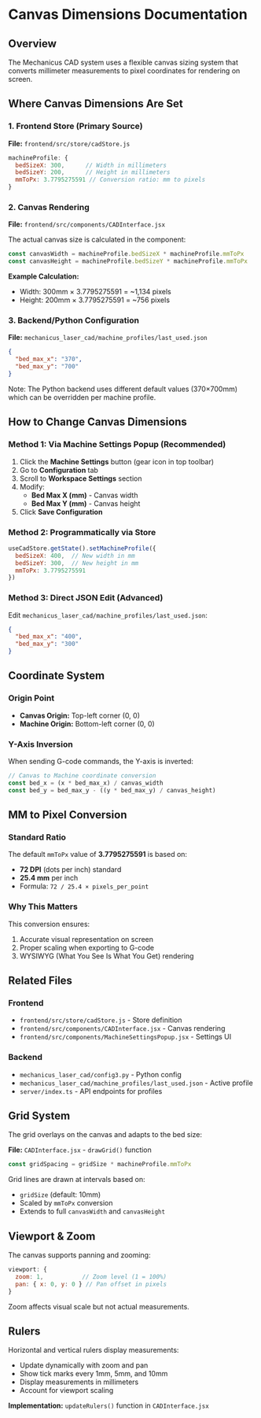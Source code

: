 
# Canvas Dimensions Documentation

## Overview
The Mechanicus CAD system uses a flexible canvas sizing system that converts millimeter measurements to pixel coordinates for rendering on screen.

## Where Canvas Dimensions Are Set

### 1. Frontend Store (Primary Source)
**File:** `frontend/src/store/cadStore.js`

```javascript
machineProfile: {
  bedSizeX: 300,      // Width in millimeters
  bedSizeY: 200,      // Height in millimeters
  mmToPx: 3.7795275591 // Conversion ratio: mm to pixels
}
```

### 2. Canvas Rendering
**File:** `frontend/src/components/CADInterface.jsx`

The actual canvas size is calculated in the component:

```javascript
const canvasWidth = machineProfile.bedSizeX * machineProfile.mmToPx
const canvasHeight = machineProfile.bedSizeY * machineProfile.mmToPx
```

**Example Calculation:**
- Width: 300mm × 3.7795275591 = ~1,134 pixels
- Height: 200mm × 3.7795275591 = ~756 pixels

### 3. Backend/Python Configuration
**File:** `mechanicus_laser_cad/machine_profiles/last_used.json`

```json
{
  "bed_max_x": "370",
  "bed_max_y": "700"
}
```

Note: The Python backend uses different default values (370×700mm) which can be overridden per machine profile.

## How to Change Canvas Dimensions

### Method 1: Via Machine Settings Popup (Recommended)
1. Click the **Machine Settings** button (gear icon in top toolbar)
2. Go to **Configuration** tab
3. Scroll to **Workspace Settings** section
4. Modify:
   - **Bed Max X (mm)** - Canvas width
   - **Bed Max Y (mm)** - Canvas height
5. Click **Save Configuration**

### Method 2: Programmatically via Store
```javascript
useCadStore.getState().setMachineProfile({
  bedSizeX: 400,  // New width in mm
  bedSizeY: 300,  // New height in mm
  mmToPx: 3.7795275591
})
```

### Method 3: Direct JSON Edit (Advanced)
Edit `mechanicus_laser_cad/machine_profiles/last_used.json`:
```json
{
  "bed_max_x": "400",
  "bed_max_y": "300"
}
```

## Coordinate System

### Origin Point
- **Canvas Origin:** Top-left corner (0, 0)
- **Machine Origin:** Bottom-left corner (0, 0)

### Y-Axis Inversion
When sending G-code commands, the Y-axis is inverted:
```javascript
// Canvas to Machine coordinate conversion
const bed_x = (x * bed_max_x) / canvas_width
const bed_y = bed_max_y - ((y * bed_max_y) / canvas_height)
```

## MM to Pixel Conversion

### Standard Ratio
The default `mmToPx` value of **3.7795275591** is based on:
- **72 DPI** (dots per inch) standard
- **25.4 mm** per inch
- Formula: `72 / 25.4 × pixels_per_point`

### Why This Matters
This conversion ensures:
1. Accurate visual representation on screen
2. Proper scaling when exporting to G-code
3. WYSIWYG (What You See Is What You Get) rendering

## Related Files

### Frontend
- `frontend/src/store/cadStore.js` - Store definition
- `frontend/src/components/CADInterface.jsx` - Canvas rendering
- `frontend/src/components/MachineSettingsPopup.jsx` - Settings UI

### Backend
- `mechanicus_laser_cad/config3.py` - Python config
- `mechanicus_laser_cad/machine_profiles/last_used.json` - Active profile
- `server/index.ts` - API endpoints for profiles

## Grid System

The grid overlays on the canvas and adapts to the bed size:

**File:** `CADInterface.jsx` - `drawGrid()` function
```javascript
const gridSpacing = gridSize * machineProfile.mmToPx
```

Grid lines are drawn at intervals based on:
- `gridSize` (default: 10mm)
- Scaled by `mmToPx` conversion
- Extends to full `canvasWidth` and `canvasHeight`

## Viewport & Zoom

The canvas supports panning and zooming:

```javascript
viewport: {
  zoom: 1,           // Zoom level (1 = 100%)
  pan: { x: 0, y: 0 } // Pan offset in pixels
}
```

Zoom affects visual scale but not actual measurements.

## Rulers

Horizontal and vertical rulers display measurements:
- Update dynamically with zoom and pan
- Show tick marks every 1mm, 5mm, and 10mm
- Display measurements in millimeters
- Account for viewport scaling

**Implementation:** `updateRulers()` function in `CADInterface.jsx`
